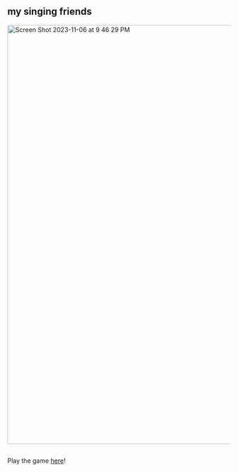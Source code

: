 ## my singing friends
<img width="946" alt="Screen Shot 2023-11-06 at 9 46 29 PM" src="https://github.com/cnnmon/my-singing-friends/assets/20329981/85655ecb-bf37-467d-a3e2-f698e9940c66">

## 
Play the game [here](https://singing-friends.vercel.app/)!



